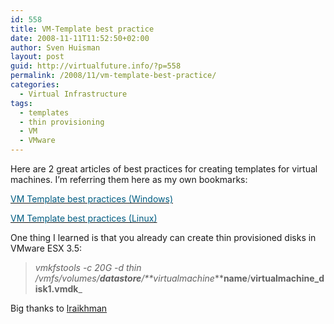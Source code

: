 ```yaml
---
id: 558
title: VM-Template best practice
date: 2008-11-11T11:52:50+02:00
author: Sven Huisman
layout: post
guid: http://virtualfuture.info/?p=558
permalink: /2008/11/vm-template-best-practice/
categories:
  - Virtual Infrastructure
tags:
  - templates
  - thin provisioning
  - VM
  - VMware
---
```

Here are 2 great articles of best practices for creating templates for virtual machines. I&#8217;m referring them here as my own bookmarks:

<a title="VM Template best practices (Windows)…" rel="bookmark" href="http://lraikhman.blogsite.org/?p=281" target="_blank"><span style="color: #015d82;">VM Template best practices (Windows)</span></a>

<a title="VM Template best practices (Linux)" rel="bookmark" href="http://lraikhman.blogsite.org/?p=298" target="_blank"><span style="color: #015d82;">VM Template best practices (Linux)</span></a>

One thing I learned is that you already can create thin provisioned disks in VMware ESX 3.5:

> _vmkfstools -c 20G -d thin /vmfs/volumes/**datastore**/**virtualmachine_****name**/**virtualmachine_disk1.vmdk**_

Big thanks to <a title="http://lraikhman.blogsite.org" href="http://lraikhman.blogsite.org" target="_blank">lraikhman</a>